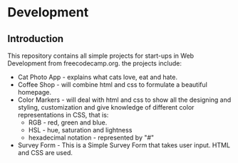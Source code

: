 # Development

## Introduction

This repository contains all simple projects for start-ups in Web Development from freecodecamp.org.
the projects include:

- Cat Photo App - explains what cats love, eat and hate.
- Coffee Shop - will combine html and css to formulate a beautiful homepage.
- Color Markers - will deal with html and css to show all the designing and styling, customization and give knowledge of different color representations in CSS, that is:
    - RGB - red, green and blue.
    - HSL - hue, saturation and lightness
    - hexadecimal notation - represented by "#"
- Survey Form - This is a Simple Survey Form that takes user input. HTML and CSS are used.
